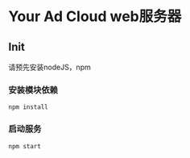 # Your Ad Cloud web服务器


## Init

请预先安装nodeJS，npm

### 安装模块依赖

```
npm install
```

### 启动服务

```
npm start
```